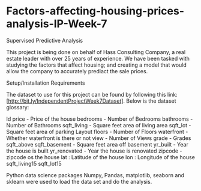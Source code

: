 # Factors-affecting-housing-prices-analysis-IP-Week-7

Supervised Predictive Analysis

This project is being done on behalf of Hass Consulting Company, a real estate leader with over 25 years of experience. We have been tasked with studying the factors that affect housing; and creating a model that would allow the company to accurately prediact the sale prices.

Setup/Installation Requirements

The dataset to use for this project can be found by following this link: [http://bit.ly/IndependentProjectWeek7Dataset]. 
Below is the dataset glossary:

Id 
price  - Price of the house
bedrooms - Number of Bedrooms
bathrooms - Number of Bathrooms
sqft_living - Square feet area of living area
sqft_lot  - Square feet area of parking Layout
floors - Number of Floors
waterfront - Whether waterfront is there or not
view - Number of Views
grade - Grades
sqft_above
sqft_basement - Square feet area off basement
yr_built - Year the house is built
yr_renovated - Year the house is renovated
zipcode - zipcode os the house
lat : Latitude of the house
lon : Longitude of the house
sqft_living15
sqft_lot15

Python data science packages Numpy, Pandas, matplotlib, seaborn and sklearn were used to load the data set and do the analysis. 

